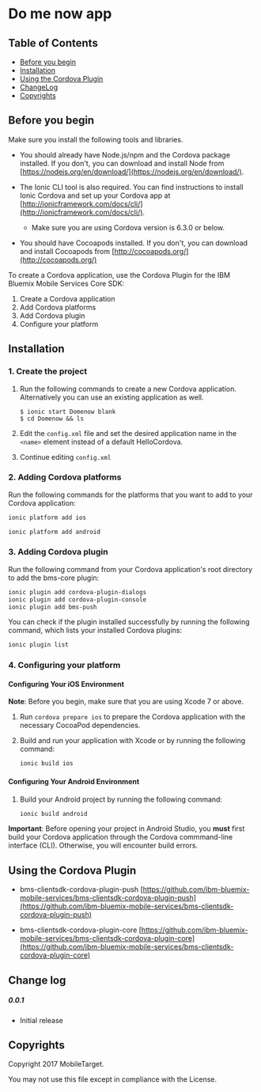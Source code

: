 # Do me now app
## Table of Contents

* [Before you begin](#before_you_begin) 
* [Installation](#init_application)
* [Using the Cordova Plugin](#using_cordova)
* [ChangeLog](#change_log)
* [Copyrights](#copyrights)


<a name="before_you_begin"></a>
## Before you begin

Make sure you install the following tools and libraries.

* You should already have Node.js/npm and the Cordova package installed. If you don't, you can download and install Node from [https://nodejs.org/en/download/](https://nodejs.org/en/download/).

* The Ionic CLI tool is also required. You can find instructions to install Ionic Cordova and set up your Cordova app at [http://ionicframework.com/docs/cli/](http://ionicframework.com/docs/cli/).
    * Make sure you are using Cordova version is 6.3.0 or below.

* You should have Cocoapods installed. If you don't, you can download and install Cocoapods from [http://cocoapods.org/](http://cocoapods.org/) 

To create a Cordova application, use the Cordova Plugin for the IBM Bluemix Mobile Services Core SDK:

1. Create a Cordova application
1. Add Cordova platforms
1. Add Cordova plugin
1. Configure your platform 

<a name="init_application"></a>
## Installation

### 1. Create the project

1. Run the following commands to create a new Cordova application. Alternatively you can use an existing application as well. 

	```
	$ ionic start Domenow blank
	$ cd Domenow && ls
	```
	
2. Edit the `config.xml` file and set the desired application name in the `<name>` element instead of a default HelloCordova.

3. Continue editing `config.xml`


### 2. Adding Cordova platforms

Run the following commands for the platforms that you want to add to your Cordova application:

```Bash
ionic platform add ios

ionic platform add android
```

### 3. Adding Cordova plugin

Run the following command from your Cordova application's root directory to add the bms-core plugin:

```Bash
ionic plugin add cordova-plugin-dialogs
ionic plugin add cordova-plugin-console
ionic plugin add bms-push
```

You can check if the plugin installed successfully by running the following command, which lists your installed Cordova plugins:

```Bash
ionic plugin list
```

### 4. Configuring your platform

#### Configuring Your iOS Environment

**Note**: Before you begin, make sure that you are using Xcode 7 or above.

1. Run `cordova prepare ios` to prepare the Cordova application with the necessary CocoaPod dependencies.

2. Build and run your application with Xcode or by running the following command:

    ```Bash
    ionic build ios
    ``` 
    
#### Configuring Your Android Environment

1. Build your Android project by running the following command:

    ```Bash
    ionic build android
    ```

**Important**: Before opening your project in Android Studio, you **must** first build your Cordova application through the Cordova commmand-line interface (CLI). Otherwise, you will encounter build errors.

<a name="using_cordova"></a>
## Using the Cordova Plugin

* bms-clientsdk-cordova-plugin-push
[https://github.com/ibm-bluemix-mobile-services/bms-clientsdk-cordova-plugin-push](https://github.com/ibm-bluemix-mobile-services/bms-clientsdk-cordova-plugin-push)

* bms-clientsdk-cordova-plugin-core
[https://github.com/ibm-bluemix-mobile-services/bms-clientsdk-cordova-plugin-core](https://github.com/ibm-bluemix-mobile-services/bms-clientsdk-cordova-plugin-core)


<a name="change_log"></a>
## Change log

##### 0.0.1
* Initial release


<a name="copyrights"></a>
## Copyrights
Copyright 2017 MobileTarget.

You may not use this file except in compliance with the License.
